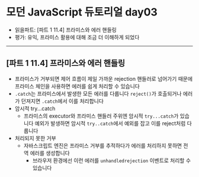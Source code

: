 # 모던 JavaScript 듀토리얼 day03

- 읽을파트: [파트 1 11.4] 프라미스와 에러 핸들링
- 평가: 유익, 프라미스 활용에 대해 조금 더 이해하게 되었다

---

## [파트 1 11.4] 프라미스와 에러 핸들링

- 프라미스가 거부되면 제어 흐름이 제일 가까운 rejection 핸들러로 넘어가기 때문에 프라미스 체인을 사용하면 에러를 쉽게 처리할 수 있습니다
- `.catch`는 프라미스에서 발생한 모든 에러를 다룹니다
  `reject()`가 호출되거나 에러가 던져지면 `.catch`에서 이를 처리합니다
- 암시적 try...catch
  - 프라미스의 executor와 프라미스 핸들러 주위엔 암시적 `try...catch`가 있습니다
    예외가 발생하면 암시적 `try..catch`에서 예외를 잡고 이를 reject처럼 다룹니다
- 처리되지 못한 거부
  - 자바스크립트 엔진은 프라미스 거부를 추적하다가 에러를 처리하지 못하면 전역 에러를 생성합니다
    - 브라우저 환경에선 이런 에러를 `unhandledrejection` 이벤트로 처리할 수 있습니다

